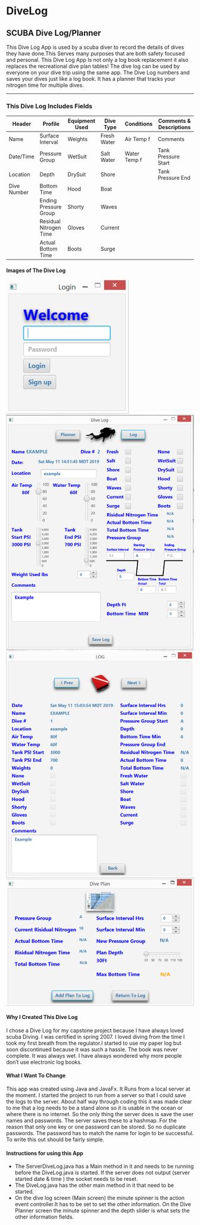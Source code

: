 # DiveLog
## SCUBA Dive Log/Planner

This Dive Log App is used by a scuba diver to record the details of dives they have done.This
Serves many purposes that are both safety focused and personal. This Dive Log App Is not only a log book replacement it also replaces the recreational dive plan tables! The dive log can be used by everyone on your dive trip using the same app. The Dive Log numbers and saves your dives just like a log book. It has a planner that tracks your nitrogen time for multiple dives. 

---
### This Dive Log Includes Fields 
 Header |   Profile | Equipment Used|Dive Type | Conditions | Comments & Descriptions | 
--------|-----------|----------------|----------|------------|-------------------------
Name    | Surface Interval|Weights|Fresh Water|Air Temp f|Comments|
Date/Time| Pressure Group|WetSuit|Salt Water|Water Temp f|Tank Pressure Start|
Location|Depth |DrySuit|Shore||Tank Pressure End|
Dive Number| Bottom Time|Hood|Boat|
|| Ending Pressure Group|Shorty|Waves|
|| Residual Nitrogen Time|Gloves|Current|
|| Actual Bottom Time|Boots|Surge|
#### Images of The Dive Log
![](images/login.png)
![](images/diveLog.png)
![](images/log.png)
![](images/planner.png)
#### Why I Created This Dive Log
I chose a Dive Log for my capstone project because I have always loved scuba Diving. 
I was certified in spring 2007. I loved diving from the time I took my first breath from the regulator.I started to use my paper log but soon discontinued because it was such a hassle. The book was never complete. It was always wet. I have always wondered why more people don’t use electronic log books.

#### What I Want To Change
This app was created using Java and JavaFx. It Runs from a local server at the moment. I started the project to run from a server so that I could save the logs to the server. About half way through coding this it was made clear to me that a log needs to be a stand alone so it is usable in the ocean or where there is no internet. So the only thing the server does is save the user names and passwords. The server saves these to a hashmap. For the reason that only one key or one password can be stored. So no duplicate passwords. The password has to match the name for login to be successful. To write this out should be fairly simple.

#### Instructions for using this App
* The ServerDiveLog.java has a Main method in it and needs to be running before the DiveLog.java is started. If the server does not output (server started date & time ) the socket needs to be reset.
* The DiveLog.java has the other main method in it that need to be started.
* On the dive log screen (Main screen) the minute spinner is the action event controller.It has to be set to set the other information. On the Dive Planner screen the minute spinner and the depth slider is what sets the other information fields.





